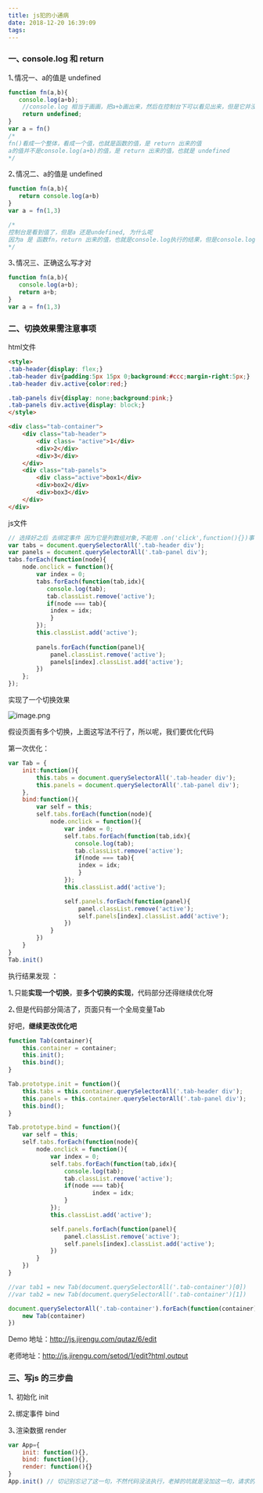 ```yaml
---
title: js犯的小通病
date: 2018-12-20 16:39:09
tags:
---
```


### 一､ console.log 和 return

 1､情况一、a的值是 undefined

```javascript
function fn(a,b){
   console.log(a+b); 
    //console.log 相当于画画，把a+b画出来，然后在控制台下可以看见出来，但是它并没有放在变量a里面
    return undefined;
}
var a = fn()
/*
fn()看成一个整体，看成一个值，也就是函数的值，是 return 出来的值
a的值并不是console.log(a+b)的值，是 return 出来的值，也就是 undefined
*/
```

2､情况二、a的值是 undefined

```javascript
function fn(a,b){
   return console.log(a+b)   
}
var a = fn(1,3) 

/*
控制台是看到值了，但是a 还是undefined, 为什么呢
因为a 是 函数fn，return 出来的值，也就是console.log执行的结果，但是console.log也是函数，那console.log(a+b)的值是多少呢，它的返回值是undefined,它本身的值是没有的
*/
```

3､情况三、正确这么写才对

```javascript
function fn(a,b){
   console.log(a+b); 
   return a+b;
}
var a = fn(1,3)
```



### 二、切换效果需注意事项

html文件

```html
<style>
.tab-header{display: flex;}
.tab-header div{padding:5px 15px 0;background:#ccc;margin-right:5px;}	
.tab-header div.active{color:red;}

.tab-panels div{display: none;background:pink;}
.tab-panels div.active{display: block;}
</style>

<div class="tab-container">
	<div class="tab-header">
		<div class= "active">1</div>
		<div>2</div>
		<div>3</div>
	</div>
	<div class="tab-panels">
		<div class="active">box1</div>
		<div>box2</div>
		<div>box3</div>
	</div>
</div>
```


js文件

```javascript
// 选择好之后 去绑定事件 因为它是列数组对象,不能用 .on('click',function(){})事件，可以用forEach
var tabs = document.querySelectorAll('.tab-header div');
var panels = document.querySelectorAll('.tab-panel div');
tabs.forEach(function(node){
    node.onclick = function(){
        var index = 0;
        tabs.forEach(function(tab,idx){
           console.log(tab);        
           tab.classList.remove('active');   
           if(node === tab){
            index = idx;
        	}
        });
        this.classList.add('active');  
        
        panels.forEach(function(panel){
            panel.classList.remove('active');
            panels[index].classList.add('active');
        })    
    };
});
```

实现了一个切换效果

![image.png](https://upload-images.jianshu.io/upload_images/14339384-82e5ade1267e519c.png?imageMogr2/auto-orient/strip%7CimageView2/2/w/1240)

假设页面有多个切换，上面这写法不行了，所以呢，我们要优化代码

第一次优化：

```javascript
var Tab = {
    init:function(){
        this.tabs = document.querySelectorAll('.tab-header div');
        this.panels = document.querySelectorAll('.tab-panel div');
    },
    bind:function(){
        var self = this;
        self.tabs.forEach(function(node){
            node.onclick = function(){
                var index = 0;
                self.tabs.forEach(function(tab,idx){
                   console.log(tab);        
                   tab.classList.remove('active');   
                   if(node === tab){
                    index = idx;
                    }
                });
                this.classList.add('active');  

                self.panels.forEach(function(panel){
                    panel.classList.remove('active');
                    self.panels[index].classList.add('active');
                })    
            }
        })
    }
}
Tab.init()
```

执行结果发现 ：

1､只能**实现一个切换**，要**多个切换的实现**，代码部分还得继续优化呀

2､但是代码部分简洁了，页面只有一个全局变量Tab



好吧，**继续更改优化吧**

```javascript
function Tab(container){
    this.container = container;
    this.init();
    this.bind();
}

Tab.prototype.init = function(){
    this.tabs = this.container.querySelectorAll('.tab-header div');
    this.panels = this.container.querySelectorAll('.tab-panel div');
    this.bind();
}

Tab.prototype.bind = function(){
 	var self = this;
    self.tabs.forEach(function(node){
        node.onclick = function(){
            var index = 0;
            self.tabs.forEach(function(tab,idx){
                console.log(tab);        
                tab.classList.remove('active');   
                if(node === tab){
                        index = idx;
                }
            });
            this.classList.add('active');  

            self.panels.forEach(function(panel){
                panel.classList.remove('active');
                self.panels[index].classList.add('active');
            })    
        }
    })  
}

//var tab1 = new Tab(document.querySelectorAll('.tab-container')[0])
//var tab2 = new Tab(document.querySelectorAll('.tab-container')[1])

document.querySelectorAll('.tab-container').forEach(function(container){
    new Tab(container)
})
```

Demo 地址：http://js.jirengu.com/qutaz/6/edit

老师地址：http://js.jirengu.com/setod/1/edit?html,output



### 三、写js 的三步曲

1､ 初始化 init

2､绑定事件 bind

3､渲染数据 render

```javascript
var App={
    init: function(){},
    bind: function(){},
    render: function(){}
}
App.init() // 切记别忘记了这一句，不然代码没法执行，老掉的坑就是没加这一句，请求的数据，拿不到
```

